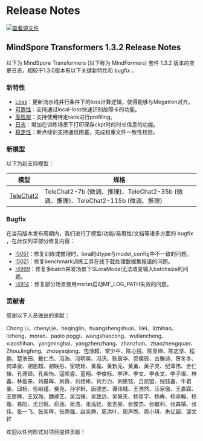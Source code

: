 # Release Notes

[![查看源文件](https://mindspore-website.obs.cn-north-4.myhuaweicloud.com/website-images/r2.4.10/resource/_static/logo_source.svg)](https://gitee.com/mindspore/docs/blob/r2.4.10/docs/mindformers/docs/source_zh_cn/RELEASE.md)

## MindSpore Transformers 1.3.2 Release Notes

以下为 MindSpore Transformers (以下称为 MindFormers) 套件 1.3.2 版本的变更日志，相较于1.3.0版本有以下关键新特性和 bugfix 。

### 新特性

- [Loss](https://gitee.com/mindspore/mindformers/pulls/4709)：更新流水线并行条件下的loss计算逻辑，使得能够与Megatron对齐。
- [可靠性](https://gitee.com/mindspore/mindformers/pulls/4629)：支持通过local-loss快速识别故障卡的功能。
- [高性能](https://gitee.com/mindspore/mindformers/pulls/4630)：支持使用特定rank进行profiling。
- [日志](https://gitee.com/mindspore/mindformers/pulls/4622)：增加在训练场景下打印保存ckpt时的时长信息的功能。
- [稳定性](https://www.mindspore.cn/mindformers/docs/zh-CN/r1.3.0/function/resume_training.html#%E6%96%AD%E7%82%B9%E7%BB%AD%E8%AE%AD)：断点续训支持通信阻塞，完成权重文件一致性校验。

### 新模型

以下为新支持模型：

| 模型                                                                                             | 规格                                                                |
|------------------------------------------------------------------------------------------------|-------------------------------------------------------------------|
| [TeleChat2](https://gitee.com/mindspore/mindformers/blob/r1.3.0/research/telechat2) | TeleChat2-7b (微调、推理)、TeleChat2-35b (微调、推理)、TeleChat2-115b (微调、推理) |

### Bugfix

在当前版本发布周期内，我们进行了模型/功能/易用性/文档等诸多方面的 bugfix ，在此仅列举部分修复内容：

- [!5051](https://gitee.com/mindspore/mindformers/pulls/5051)：修复训练或推理时，lora的dtype与model_config中不一致的问题。
- [!5021](https://gitee.com/mindspore/mindformers/pulls/5021)：修复benchmark训练工具在线下载处理数据集报错的问题。
- [!4999](https://gitee.com/mindspore/mindformers/pulls/4999)：修复多batch并发场景下SLoraModel无法改变输入batchsize的问题。
- [!4914](https://gitee.com/mindspore/mindformers/pulls/4914)：修复部分场景使用msrun启动MF_LOG_PATH失效的问题。

### 贡献者

感谢以下人员做出的贡献：

Chong Li、chenyijie、heqinglin、huangshengshuai、lilei、lizhihao、lizheng、moran、paolo poggi、wangshaocong、wutiancheng、xiaoshihan、yangminghai、yangzhenzhang、zhanzhan、zhaozhengquan、ZhouJingfeng、zhouyaqiang、包淦超、常少中、陈心锐、陈昱坤、陈志坚、程鹏、楚浩田、戴仁杰、冯浩、冯明昊、冯汛、耿辰华、郭儒辰、古雅诗、贺冬冬、何泽泉、胡思超、胡映彤、宦晓玲、黄磊、黄新元、黄勇、黄子灵、纪泽伟、金仁操、孔德硕、孔紫怡、寇凯睿、蓝翔、李俊标、李洋、李文、李永文、李子垠、林鑫、林盈来、刘晨晖、刘奇、刘烙彬、刘力力、刘思铭、吕凯盟、倪钰鑫、牛君豪、邱杨、任峪瑾、赛尧、孙宇轩、唐德志、谭纬城、王浩然、汪家傲、王嘉霖、王廖辉、王双玲、魏琢艺、吴治锋、吴致远、吴昊天、杨星宇、杨犇、杨承翰、杨璇、易阳、尤日帆、俞涵、张浩、张泓铨、张吉昊、张俊杰、张敏利、张森镇、张伟、张一飞、张奕晖、张雨强、赵奕舜、周洪叶、周声煦、周小琪、朱亿超、邹文祥

欢迎以任何形式对项目提供贡献！
